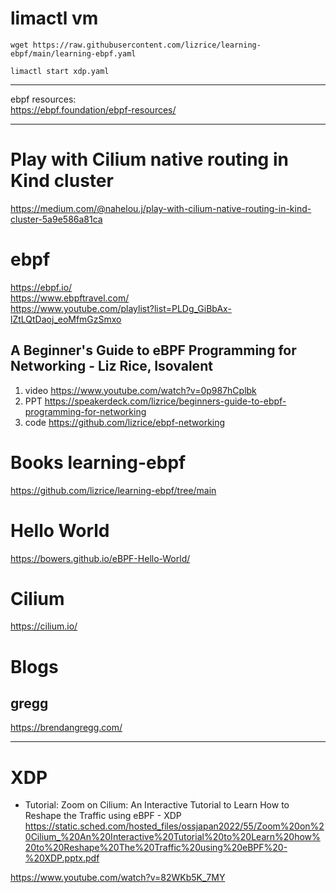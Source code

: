 # limactl vm

```
wget https://raw.githubusercontent.com/lizrice/learning-ebpf/main/learning-ebpf.yaml
```

```
limactl start xdp.yaml
```

---
ebpf resources:   
https://ebpf.foundation/ebpf-resources/      



---
#  Play with Cilium native routing in Kind cluster  
https://medium.com/@nahelou.j/play-with-cilium-native-routing-in-kind-cluster-5a9e586a81ca  




# ebpf

https://ebpf.io/  
https://www.ebpftravel.com/   
https://www.youtube.com/playlist?list=PLDg_GiBbAx-lZtLQtDaoj_eoMfmGzSmxo  



##  A Beginner's Guide to eBPF Programming for Networking - Liz Rice, Isovalent 
1.  video  https://www.youtube.com/watch?v=0p987hCplbk   
2.  PPT    https://speakerdeck.com/lizrice/beginners-guide-to-ebpf-programming-for-networking
3.  code   https://github.com/lizrice/ebpf-networking   
    



#  Books learning-ebpf
https://github.com/lizrice/learning-ebpf/tree/main       

# Hello World
https://bowers.github.io/eBPF-Hello-World/




# Cilium  
https://cilium.io/  

# Blogs
## gregg
https://brendangregg.com/    


---
# XDP
* Tutorial: Zoom on Cilium: An Interactive Tutorial to Learn How to Reshape the Traffic using eBPF - XDP   
https://static.sched.com/hosted_files/ossjapan2022/55/Zoom%20on%20Cilium_%20An%20Interactive%20Tutorial%20to%20Learn%20how%20to%20Reshape%20The%20Traffic%20using%20eBPF%20-%20XDP.pptx.pdf   

https://www.youtube.com/watch?v=82WKb5K_7MY  
